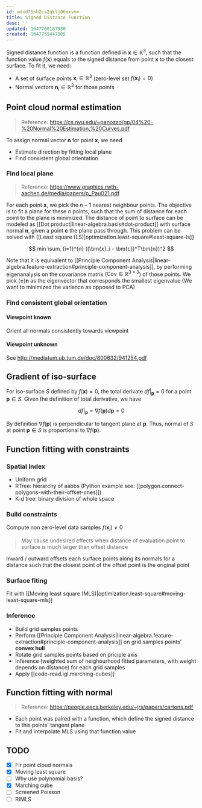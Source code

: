 ```yaml
---
id: wdxd75nh2cs2qklj06exvmx
title: Signed Distance Function
desc: ''
updated: 1647760187980
created: 1647755447905
---
```


Signed distance function is a function defined in $\bm{x} \in \mathbb{R}^3$, such that the function value $f(\bm{x})$  equals to the signed distance from point $\bm{x}$ to the closest surface. To fit it, we need:

- A set of surface points $\bm{x}_i \in \mathbb{R}^3$ (zero-level set $f(\bm{x}_i) = 0$)
- Normal vectors $\bm{n}_i \in \mathbb{R}^3$ for those points

## Point cloud normal estimation

> Reference: https://cs.nyu.edu/~panozzo/gp/04%20-%20Normal%20Estimation,%20Curves.pdf

To assign normal vector $\bm{n}$ for point $\bm{x}$, we need
- Estimate direction by fitting local plane
- Find consistent global orientation

### Find local plane
> Reference: https://www.graphics.rwth-aachen.de/media/papers/p_Pau021.pdf

For each point $\bm{x}$, we pick the $n-1$ nearest neighbour points. The objective is to fit a plane for these $n$ points, such that the sum of distance for each point to the plane is minimized.  The distance of point to surface can be modeled as [[Dot product|linear-algebra.basis#dot-product]] with surface normal $\bm{n}$, given a point $\bm{c}$ the plane pass through. This problem can be solved with [[Least square (LS)|optimization.least-square#least-square-ls]]

$$
min \sum_{i=1}^{n} ((\bm{x}_i - \bm{c})^T\bm{n})^2
$$

Note that it is equivalent to [[Principle Component Analysis|linear-algebra.feature-extraction#principle-component-analysis]], by performing eigenanalysis on the covariance matrix ($\mathrm{Cov} \in \mathbb{R}^{3 \times 3}$) of those points. We pick $(\pm)\bm{n}$ as the eigenvector that corresponds the smallest eigenvalue (We want to minimized the variance as opposed to PCA)

### Find consistent global orientation
#### Viewpoint known
Orient all normals consistently towards viewpoint
#### Viewpoint unknown
See http://mediatum.ub.tum.de/doc/800632/941254.pdf

## Gradient of iso-surface

For iso-surface $S$ defined by $f(\bm{x}) = 0$, the total derivate $df|_{\bm{p}} = 0$ for a point $\bm{p} \in S$. Given the definition of total derivative, we have

$$
df|_{\bm{p}} = \nabla f(\bm{p}) d\bm{p} = 0
$$

By definition $\nabla f(\bm{p})$ is perpendicular to tangent plane at $\bm{p}$. Thus, normal of $S$ at point $\bm{p} \in S$ is proportional to $\nabla f(\bm{p})$.

## Function fitting with constraints

### Spatial Index
- Uniform grid
- RTree: hierarchy of aabbs (Python example see: [[polygon.connect-polygons-with-their-offset-ones]])
- K-d tree: binary division of whole space

### Build constraints
Compute non zero-level data samples $f(\bm{x}_i) \neq 0$

> May cause undesired effects when distance of evaluation point to surface is much larger than offset distance

Inward / outward offsets each surface points along its normals for a distance such that the closest point of the offset point is the original point

### Surface fiting
Fit with [[Moving least square (MLS)|optimization.least-square#moving-least-square-mls]]

### Inference
- Build grid samples points
- Perform [[Principle Component Analysis|linear-algebra.feature-extraction#principle-component-analysis]] on grid samples points' **convex hull**
- Rotate grid samples points based on priciple axis
- Inference (weighted sum of neighourhood fitted parameters, with weight depends on distance) for each grid samples
- Apply [[code-read.igl.marching-cubes]]

## Function fitting with normal
> Reference: https://people.eecs.berkeley.edu/~jrs/papers/cartons.pdf

- Each point was paired with a function, which define the signed distance to this points' tangent plane
- Fit and interpolate MLS using that function value


## TODO
- [x] Fir point cloud normals
- [x] Moving least square
- [ ] Why use polynomial basis?
- [x] Marching cube
- [ ] Screened Poisson
- [ ] RIMLS

